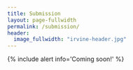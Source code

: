 ```yaml
---
title: Submission
layout: page-fullwidth
permalink: /submission/
header:
  image_fullwidth: "irvine-header.jpg"
---
```


{% include alert info='Coming soon!' %}
